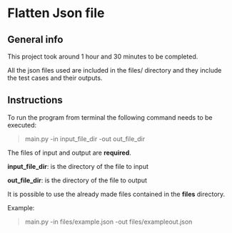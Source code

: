 # Flatten Json file

## General info
This project took around 1 hour and 30 minutes to be completed.

All the json files used are included in the files/ directory and they include the test cases and their outputs.

## Instructions
To run the program from terminal the following command needs to be executed:

> main.py -in input_file_dir -out out_file_dir

The files of input and output are **required**.

**input_file_dir**: is the directory of the file to input

**out_file_dir**: is the directory of the file to output

It is possible to use the already made files contained in the **files** directory.

Example:
>main.py -in files/example.json -out files/exampleout.json

